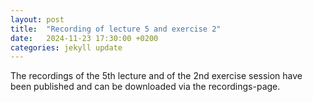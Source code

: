 ```yaml
---
layout: post
title:  "Recording of lecture 5 and exercise 2"
date:   2024-11-23 17:30:00 +0200
categories: jekyll update
---
```


The recordings of the 5th lecture and of the 2nd exercise session have been published and can be downloaded via the recordings-page.
